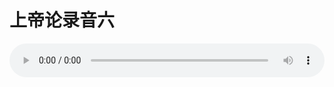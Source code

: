 # 上帝论录音六

<audio style="width: 100%;" preload="false" controls controlslist="nodownload"><source src="//cdn.simai.ml/audio/mp3/old/27381.mp3" type="audio/mpeg">Your browser does not support the audio element.</audio>


